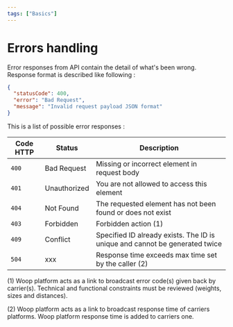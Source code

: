```yaml
---
tags: ["Basics"]
---
```


# Errors handling

Error responses from API contain the detail of what's been wrong. Response format is described like following :

```json
{
  "statusCode": 400,
  "error": "Bad Request",
  "message": "Invalid request payload JSON format"
}
```

This is a list of possible error responses :

| Code HTTP | Status       | Description
| --------- | ------------ | -----------
| `400`     | Bad Request  | Missing or incorrect element in request body
| `401`     | Unauthorized | You are not allowed to access this element
| `404`     | Not Found    | The requested element has not been found or does not exist
| `403`     | Forbidden    | Forbidden action (1)
| `409`     | Conflict     | Specified ID already exists. The ID is unique and cannot be generated twice
| `504`     | xxx          | Response time exceeds max time set by the caller (2)

(1) Woop platform acts as a link to broadcast error code(s) given back by carrier(s). Technical and functional constraints must be reviewed (weights, sizes and distances).

(2) Woop platform acts as a link to broadcast response time of carriers platforms. Woop platform response time is added to carriers one.
